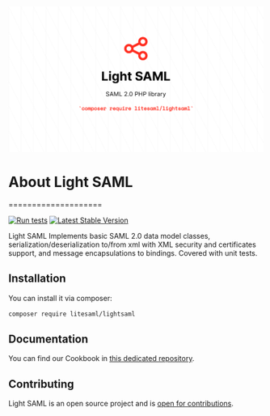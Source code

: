 <p align="center">
  <img src="/art/banner.png" alt="LightSAML banner">
</p>

# About Light SAML
====================

[![Run tests](https://github.com/litesaml/lightsaml/actions/workflows/run_tests.yml/badge.svg)](https://github.com/litesaml/lightsaml/actions/workflows/run_tests.yml)
[![Latest Stable Version](https://poser.pugx.org/litesaml/lightsaml/v/stable)](https://packagist.org/packages/litesaml/lightsaml)

Light SAML Implements basic SAML 2.0 data model classes, serialization/deserialization to/from xml with XML security and
certificates support, and message encapsulations to bindings. Covered with unit tests.

## Installation

You can install it via composer:

```bash
composer require litesaml/lightsaml
```

## Documentation

You can find our Cookbook in [this dedicated repository](https://github.com/litesaml/cookbook).

## Contributing

Light SAML is an open source project and is [open for contributions](https://github.com/litesaml/lightsaml/CONTRIBUTING.md).
